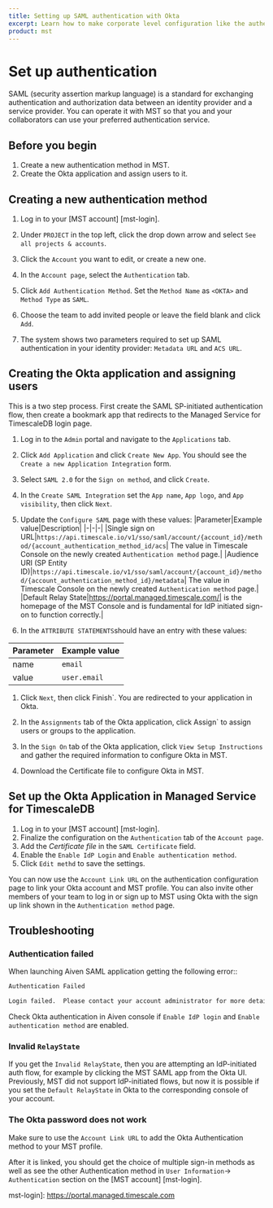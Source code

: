 ```yaml
---
title: Setting up SAML authentication with Okta
excerpt: Learn how to make corporate level configuration like the authentication setup on Managed Service for TimescaleDB 
product: mst
---
```


# Set up authentication

SAML (security assertion markup language) is a standard for exchanging authentication
and authorization data between an identity provider and a service provider. You can operate
it with MST so that you and your collaborators can use your preferred authentication service.

## Before you begin

1.  Create a new authentication method in MST.
1.  Create the Okta application and assign users to it.

<procedure>

## Creating a new authentication method

1.  Log in to your [MST account] [mst-login].

1.  Under `PROJECT` in the top left, click the drop down arrow and select `See all projects & accounts`.

1.  Click the `Account` you want to edit, or create a new one.

1.  In the `Account page`, select the `Authentication` tab.

1.  Click `Add Authentication Method`. Set the `Method Name` as `<OKTA>` and
    `Method Type` as `SAML`.

1.  Choose the team to add invited people or leave the field blank and click `Add`.

1.  The system shows two parameters required to set up SAML 
    authentication in your identity provider: `Metadata URL` and `ACS URL`.

</procedure>

## Creating the Okta application and assigning users

This is a two step process. First create the SAML SP-initiated
authentication flow, then create a bookmark app that redirects to
the Managed Service for TimescaleDB login page.

<procedure>

1.  Log in to the `Admin` portal and navigate to the `Applications` tab.

1.  Click `Add Application` and click `Create New App`. You should see
    the `Create a new Application Integration` form.

1.  Select `SAML 2.0` for the `Sign on method`, and click `Create`.

1.  In the `Create SAML Integration` set the `App name`, `App logo`, and `App visibility`,
    then click `Next`.

1.  Update the `Configure SAML` page with these values:
    |Parameter|Example value|Description|
   |-|-|-|
   |Single sign on URL|`https://api.timescale.io/v1/sso/saml/account/{account_id}/method/{account_authentication_method_id/acs`|
   The value in Timescale Console on the newly created `Authentication method` page.|
   |Audience URI (SP Entity ID)|`https://api.timescale.io/v1/sso/saml/account/{account_id}/method/{account_authentication_method_id}/metadata`|
   The value in Timescale Console on the newly created `Authentication method` page.|
   |Default Relay State|https://portal.managed.timescale.com/| is the homepage
   of the MST Console and is fundamental for IdP initiated sign-on to function
   correctly.|

1.  In the `ATTRIBUTE STATEMENTS`should have an entry with these values:

   |Parameter|Example value|
   |-|-|
   |name|`email`|
   |value|`user.email`|

1.  Click `Next`, then click Finish`. You are redirected to your application in Okta.

1.  In the `Assignments` tab of the Okta application, click Assign` to assign
    users or groups to the application.

1.  In the `Sign On` tab of the Okta application, click `View Setup Instructions`
    and gather the required information to configure Okta in MST.
1.  Download the Certificate file to configure Okta in MST.

</procedure>

## Set up the Okta Application in Managed Service for TimescaleDB

<procedure>

1.  Log in to your [MST account] [mst-login].
1.  Finalize the configuration on the `Authentication` tab of the `Account page`.
1.  Add the *Certificate file* in the `SAML Certificate` field.
1.  Enable the `Enable IdP Login` and `Enable authentication method`.
1.  Click `Edit methd` to save the settings.

</procedure>

You can now use the `Account Link URL` on the authentication configuration page
to link your Okta account and MST profile. You can also invite other members of
your team to log in or sign up to MST using Okta with the sign up link shown in
the `Authentication method` page.

## Troubleshooting

### Authentication failed

When launching Aiven SAML application getting the following error::

   ```bash
   Authentication Failed

   Login failed.  Please contact your account administrator for more details.
   ```

Check Okta authentication in Aiven console if `Enable IdP login` and `Enable authentication method` are
enabled.

### Invalid `RelayState`

If you get the `Invalid RelayState`, then you are attempting an IdP-initiated
auth flow, for example by clicking the MST SAML app from the Okta UI.
Previously, MST did not support IdP-initiated flows, but now it is possible if
you set the `Default RelayState` in Okta to the corresponding console of your
account.

### The Okta password does not work

Make sure to use the `Account Link URL` to add the Okta Authentication method to your MST profile.

After it is linked, you should get the choice of multiple sign-in methods as well as see the other
Authentication method in `User Information`-> `Authentication` section on the [MST account] [mst-login].

mst-login]: <https://portal.managed.timescale.com>
